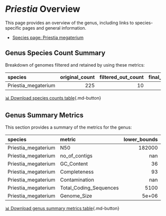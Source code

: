# *Priestia* Overview
This page provides an overview of the genus, including links to species-specific pages and general information.

- [Species page: Priestia megaterium](Priestia_megaterium/index.md)
## Genus Species Count Summary
Breakdown of genomes filtered and retained by using these metrics:

| species             |   original_count |   filtered_out_count |   final_count |
|:--------------------|-----------------:|---------------------:|--------------:|
| Priestia_megaterium |              225 |                   10 |           215 |


[📊 Download species counts table](species_counts.csv){.md-button}
## Genus Summary Metrics
This section provides a summary of the metrics for the genus:

| species             | metric                 |   lower_bounds |   upper_bounds |
|:--------------------|:-----------------------|---------------:|---------------:|
| Priestia_megaterium | N50                    |     182000     |      nan       |
| Priestia_megaterium | no_of_contigs          |        nan     |      200       |
| Priestia_megaterium | GC_Content             |         36     |       39       |
| Priestia_megaterium | Completeness           |         93     |      nan       |
| Priestia_megaterium | Contamination          |        nan     |       13       |
| Priestia_megaterium | Total_Coding_Sequences |       5100     |     7300       |
| Priestia_megaterium | Genome_Size            |          5e+06 |        6.9e+06 |


[📊 Download genus summary metrics table](genus_summary_metrics.csv){.md-button}

